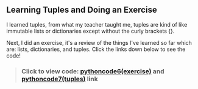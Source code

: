 ## Learning Tuples and Doing an Exercise

I learned tuples, from what my teacher taught me, tuples are kind of like immutable lists or dictionaries except without the curly brackets {}.

Next, I did an exercise, it's a review of the things I've learned so far which are: lists, dictionaries, and tuples. Click the links down below to see the code!

>### Click to view code: [pythoncode6(exercise)](https://github.com/ojeDev/Python-Journey/blob/main/pythoncode6) and [pythoncode7(tuples)](https://github.com/ojeDev/Python-Journey/blob/main/pythoncode7) link
